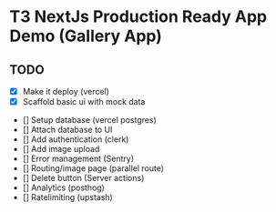 # T3 NextJs Production Ready App Demo (Gallery App)

## TODO

- [x] Make it deploy (vercel)
- [x] Scaffold basic ui with mock data
- [] Setup database (vercel postgres)
- [] Attach database to UI
- [] Add authentication (clerk)
- [] Add image upload
- [] Error management (Sentry)
- [] Routing/image page (parallel route)
- [] Delete button (Server actions)
- [] Analytics (posthog)
- [] Ratelimiting (upstash)

